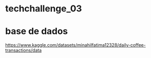# techchallenge_03

# base de dados
https://www.kaggle.com/datasets/minahilfatima12328/daily-coffee-transactions/data

